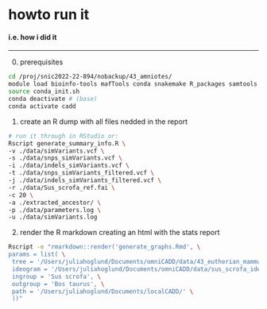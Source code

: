 # howto run it
#### i.e. how i did it
----
0. prerequisites
```bash
cd /proj/snic2022-22-894/nobackup/43_amniotes/
module load bioinfo-tools mafTools conda snakemake R_packages samtools
source conda_init.sh
conda deactivate # (base)
conda activate cadd
```

1. create an R dump with all files nedded in the report
```bash
# run it through in RStudio or:
Rscript generate_summary_info.R \
-v ./data/simVariants.vcf \
-s ./data/snps_simVariants.vcf \
-i ./data/indels_simVariants.vcf \
-t ./data/snps_simVariants_filtered.vcf \
-j ./data/indels_simVariants_filtered.vcf \
-r ./data/Sus_scrofa_ref.fai \
-c 20 \
-a ./extracted_ancestor/ \
-p ./data/parameters.log \
-u ./data/simVariants.log
```

2. render the R markdown creating an html with the stats report
```bash
Rscript -e "rmarkdown::render('generate_graphs.Rmd', \
params = list( \
 tree = '/Users/juliahoglund/Documents/omniCADD/data/43_eutherian_mammals_EPO_default.nh', \
 ideogram = '/Users/juliahoglund/Documents/omniCADD/data/sus_scrofa_ideo', \
 ingroup = 'Sus scrofa', \
 outgroup = 'Bos taurus', \
 path = '/Users/juliahoglund/Documents/localCADD/' \
 ))"
```
